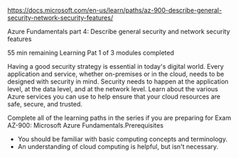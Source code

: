 https://docs.microsoft.com/en-us/learn/paths/az-900-describe-general-security-network-security-features/

Azure Fundamentals part 4: Describe general security and network security features

55 min remaining  Learning Pat 1 of 3 modules completed


Having a good security strategy is essential in today's digital world. Every application and service, whether on-premises or in the cloud, needs to be designed with security in mind. Security needs to happen at the application level, at the data level, and at the network level.
Learn about the various Azure services you can use to help ensure that your cloud resources are safe, secure, and trusted.


Complete all of the learning paths in the series if you are preparing for Exam AZ-900: Microsoft Azure Fundamentals.Prerequisites
* You should be familiar with basic computing concepts and terminology.
* An understanding of cloud computing is helpful, but isn't necessary.


